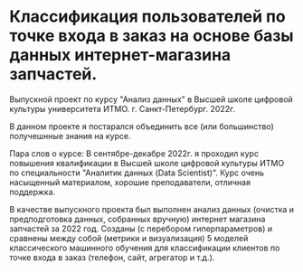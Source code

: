 # Классификация пользователей по точке входа в заказ на основе базы данных интернет-магазина запчастей.

Выпускной проект по курсу "Анализ данных" в Высшей школе цифровой культуры университета ИТМО. г. Санкт-Петербург. 2022г.

В данном проекте я постарался объединить все (или большинство) получешнные знания на курсе.

Пара слов о курсе:
В сентябре-декабре 2022г. я проходил курс повышения квалификации в Высшей школе цифровой культуры ИТМО по специальности "Аналитик данных (Data Scientist)". Курс очень насыщенный материалом, хорошие преподаватели, отличная поддержка.

В качестве выпускного проекта был выполнен анализ данных (очистка и предподготовка данных, собранных вручную) интернет магазина запчастей за 2022 год. Созданы (с перебором гиперпараметров) и сравнены между собой (метрики и визуализация) 5 моделей классического машинного обучения для классификации клиентов по точке входа в заказ (телефон, сайт, агрегатор и т.д.).
